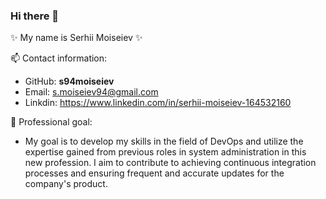 ### Hi there 👋

✨ My name is Serhii Moiseiev ✨

📫 Contact information:
- GitHub: **s94moiseiev** 
- Email: s.moiseiev94@gmail.com
- Linkdin: https://www.linkedin.com/in/serhii-moiseiev-164532160

🔭 Professional goal:
- My goal is to develop my skills in the field of DevOps and utilize the expertise gained from previous roles in system administration in this new profession. I aim to contribute to achieving continuous integration processes and ensuring frequent and accurate updates for the company's product.



<!--
**s94moiseiev/s94moiseiev** is a ✨ _special_ ✨ repository because its `README.md` (this file) appears on your GitHub profile.

Here are some ideas to get you started:

- 🔭 I’m currently working on ...
- 🌱 I’m currently learning ...
- 👯 I’m looking to collaborate on ...
- 🤔 I’m looking for help with ...
- 💬 Ask me about ...
- 📫 How to reach me: ...
- 😄 Pronouns: ...
- ⚡ Fun fact: ...
-->
